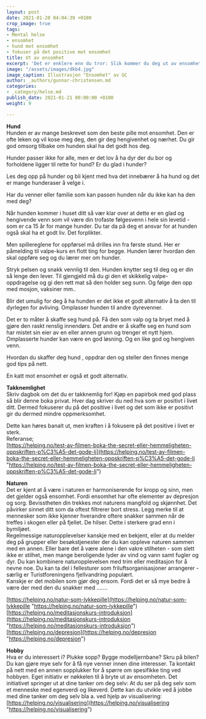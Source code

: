 ```yaml
---
layout: post
date: 2021-01-20 04:04:39 +0100
crop_image: true
tags:
- Mental helse
- ensomhet
- hund mot ensomhet
- fokuser på det positive mot ensomhet
title: Ut av ensomhet
excerpt: 'Det er enklere enn du tror: Slik kommer du deg ut av ensomheten.'
image: "/assets/images/dkb4.jpg"
image_caption: Illustrasjon "Ensomhet" av GC
author: _authors/gunnar-christensen.md
categories:
- _category/helse.md
publish_date: 2021-01-21 00:00:00 +0100
weight: 9

---
```

**Hund**  
Hunden er av mange beskrevet som den beste pille mot ensomhet. Den er ofte leken og vil kose meg deg, den gir deg hengivenhet og nærhet. Du gir god omsorg tilbake om hunden skal ha det godt hos deg.

Hunder passer ikke for alle, men er det lov å ha dyr der du bor og forholdene ligger til rette for hund? Er du glad i hunder?

Les deg opp på hunder og bli kjent med hva det innebærer å ha hund og det er mange hunderaser å velge i.

Har du venner eller familie som kan passen hunden når du ikke kan ha den med deg?

Når hunden kommer i huset ditt så vær klar over at dette er en glad og hengivende venn som vil være din trofaste følgesvenn i hele sin levetid - som er ca  15 år for mange hunder. Du tar da på deg et ansvar for at hunden også skal ha et godt liv. Det forplikter.

Men spillereglene for oppførsel må drilles inn fra første stund. Her er påmelding til valpe-kurs en flott ting for begge. Hunden lærer hvordan den skal oppføre seg og du lærer mer om hunder.

Stryk pelsen og snakk vennlig til den. Hunden knytter seg til deg og er din så lenge den lever. Til gjengjeld må du gi den et skikkelig valpe-oppdragelse og gi den rett mat så den holder seg sunn. Og følge den opp med mosjon,  vaksiner mm..

Blir det umulig for deg å ha hunden er det ikke et godt alternativ å ta den til dyrlegen for avliving. Omplasser hunden til andre dyrevenner.

Det er to måter å skaffe seg hund på. Få den som valp og ta bryet med å gjøre den raskt renslig innendørs. Det andre er å skaffe seg en hund som har mistet sin eier av en eller annen grunn og trenger et nytt hjem. Omplasserte hunder kan være en god løsning. Og en like god og hengiven venn.

Hvordan du skaffer deg hund , oppdrar den og steller den finnes menge god tips på nett.

En katt mot ensomhet er også et godt alternativ.

**Takknemlighet**  
Skriv dagbok om det du er takknemlig for! Kjøp en papirbok med god plass så blir denne boka privat. Hver dag skriver du ned hva som er positivt i livet ditt. Dermed fokuserer du på det positive i livet og det som ikke er positivt gir du dermed mindre oppmerksomhet.

Dette kan høres banalt ut, men kraften i å fokusere på det positive i livet er sterk.  
Referanse;  
[https://helping.no/test-av-filmen-boka-the-secret-eller-hemmeligheten-oppskriften-p%C3%A5-det-gode-li](https://helping.no/test-av-filmen-boka-the-secret-eller-hemmeligheten-oppskriften-p%C3%A5-det-gode-li "https://helping.no/test-av-filmen-boka-the-secret-eller-hemmeligheten-oppskriften-p%C3%A5-det-gode-li")

**Naturen**  
Det er kjent at å være i naturen er harmoniserende for kropp og sinn, men det gjelder også ensomhet. Fordi ensomhet har ofte elementer av depresjon og sorg. Bevisstheten din trekkes mot naturens mangfold og skjønnhet. Det påvirker sinnet ditt som da oftest filtrerer bort stress. Legg merke til at mennesker som ikke kjenner hverandre oftere snakker sammen når de treffes i skogen eller på fjellet. De hilser. Dette i sterkere grad enn i bymiljøet.  
Regelmessige naturopplevelser kanskje med en bekjent, eller at du melder deg på grupper eller besøkstjenester der du kan oppleve naturen sammen med en annen. Eller bare det å være alene i den vakre stilheten - som slett ikke er stilhet, men mange beroligende lyder av vind og vann samt fugler og dyr. Du kan kombinere naturopplevelsen med trim eller meditasjon for å nevne noe. Du kan ta del i fellesturer som friluftsorganisasjoner arrangerer - særlig er Turistforeningens fjellvandring populært.  
Kanskje er det mobilen som gjør deg ensom. Fordi det er så mye bedre å være der med den du snakker med .......

[https://helping.no/natur-som-lykkepille](https://helping.no/natur-som-lykkepille "https://helping.no/natur-som-lykkepille")  
[https://helping.no/meditasjonskurs-introduksjon](https://helping.no/meditasjonskurs-introduksjon "https://helping.no/meditasjonskurs-introduksjon")  
[https://helping.no/depresjon](https://helping.no/depresjon "https://helping.no/depresjon")

**Hobby**  
Hva er du interessert i? Plukke sopp? Bygge modelljernbane? Skru på bilen? Du kan gjøre mye selv for å få nye venner innen dine interesser. Ta kontakt på nett med en annen sopplukker for å spørre om spesifikke ting ved hobbyen. Eget initiativ er nøkkelen til å bryte ut av ensomheten. Det initiativet springer ut at dine tanker om deg selv: At du ser på deg selv som et menneske med egenverdi og likeverd. Dette kan du utvikle ved å jobbe med dine tanker om deg selv bla a. ved hjelp av visualisering:  
[https://helping.no/visualisering](https://helping.no/visualisering "https://helping.no/visualisering")